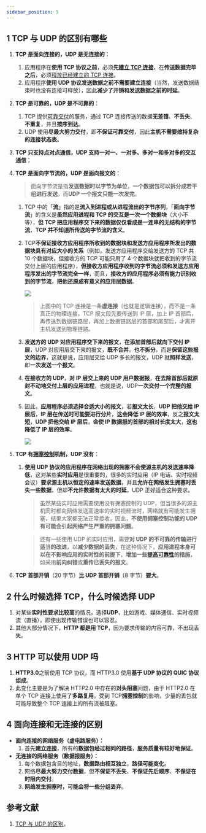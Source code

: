 ```yaml
---
sidebar_position: 5
---
```


## 1 TCP 与 UDP 的区别有哪些

1. **TCP 是面向连接的，UDP 是无连接的**：

   1. 应用程序在**使用 TCP 协议之前**，必须**先[建立 TCP 连接](https://ricear.com/project-26/doc-301)**，在**传送数据完毕之后**，必须[释放已经建立的 TCP 连接](https://ricear.com/project-26/doc-302)。
   2. 应用程序**使用 UDP 协议发送数据之前不需要建立连接**（当然，发送数据结束时也没有连接可释放），因此**减少了开销和发送数据之前的时延**。
2. **TCP 是可靠的，UDP 是不可靠的**：

   1. TCP 提供[可靠交付](https://ricear.com/project-26/doc-306)的服务，通过 TCP 连接传送的数据**无差错**、**不丢失**、**不重复**，并且**按序到达**。
   2. UDP 使用**尽最大努力交付**，即**不保证可靠交付**，因此**主机不需要维持复杂的连接状态表**。
3. **TCP 只支持点对点通信，UDP 支持一对一、一对多、多对一和多对多的交互通信**；
4. **TCP 是面向字节流的，UDP 是面向报文的**：

   > 面向字节流是指**发送数据时以字节为单位**，**一个数据包可以拆分成若干组进行发送**，而**UDP 一个报文只能一次发完**。
   >

   1. TCP 中的「**流**」指的是**流入到进程或从进程流出的字节序列**，「**面向字节流**」的含义是**虽然应用进程和 TCP 的交互是一次一个数据块**（大小不等），**但 TCP 把应用程序交下来的数据仅仅看成是一连串的无结构的字节流**，**TCP 并不知道所传送的字节流的含义**。
   2. TCP**不保证接收方应用程序所收到的数据块和发送方应用程序所发出的数据块具有对应大小的关系**（例如，发送方应用程序交给发送方的 TCP 共 10 个数据块，但接收方的 TCP 可能只用了 4 个数据块就把收到的字节流交付上层的应用程序），**但接收方应用程序收到的字节流必须和发送方应用程序发出的字节流完全一样**，而且，**接收方的应用程序必须有能力识别收到的字节流**，**把他还原成有意义的应用层数据**。

      ![](https://ricear.com/media/202206/2022-06-15_160115_211537.png)

      > 上图中的 TCP 连接是一条**虚连接**（也就是逻辑连接），而不是一条真正的物理连接，TCP 报文段先要传送到 IP 层，加上 IP 首部后，再传送到数据链路层，再加上数据链路层的首部和尾部后，才离开主机发送到物理链路。
      >
   3. **发送方的 UDP 对应用程序交下来的报文**，**在添加首部后就向下交付 IP 层**，UDP 对应用层交下来的报文，**既不合并**，**也不拆分**，而是**保留这些报文的边界**，这就是说，应用层交给 UDP 多长的报文，UDP 就**照样发送**，即**一次发送一个报文**。
   4. **在接收方的 UDP**，**对 IP 层交上来的 UDP 用户数据报**，**在去除首部后就原封不动地交付上层的应用进程**，也就是说，UDP**一次交付一个完整的报文**。
   5. 因此，**应用程序必须选择合适大小的报文**，若**报文太长**，**UDP 把他交给 IP 层后**，**IP 层在传送时可能要进行分片**，**这会降低 IP 层的效率**，反之**报文太短**，**UDP 把他交给 IP 层后**，**会使 IP 数据报的首部的相对长度太大**，**这也降低了 IP 层的效率**。

      ![](https://ricear.com/media/202206/2022-06-15_162625_554863.png)
5. **TCP 有[拥塞控制](https://ricear.com/project-26/doc-304)机制，UDP 没有**：

   1. **使用 UDP 协议的应用程序在网络出现的拥塞不会使源主机的发送速率降低**，这对某些**实时应用**是很重要的，很多的实时应用（IP 电话、实时视频会议）**要求源主机以恒定的速率发送数据**，并且**允许在网络发生拥塞时丢失一些数据**，但却**不允许数据有太大的时延**，UDP 正好适合这种要求。

      > 虽然某些实时应用需要使用没有拥塞控制的 UDP，但当很多的源主机同时都向网络发送高速率的实时视频流时，网络就有可能发生拥塞，结果大家都无法正常接收，因此，**不使用拥塞控制功能的 UDP 有可能会引起网络产生严重的拥塞问题**。
      >

      > 还有一些使用 UDP 的实时应用，需要**对 UDP 的不可靠的传输进行适当的改进**，以**减少数据的丢失**，在这种情况下，**应用进程本身可以在不影响应用的实时性的前提下**，**增加一些[提高可靠性](https://ricear.com/project-26/doc-929)的措施**，如采用**前向纠错**或**重传已丢失的报文**。
      >
6. **TCP 首部开销**（20 字节）**比 UDP 首部开销**（8 字节）**要大**。

## 2 什么时候选择 TCP，什么时候选择 UDP

1. 对某些**实时性要求比较高**的情况，选择**UDP**，比如游戏、媒体通信、实时视频流（直播），即使出现传输错误也可以容忍。
2. 其他大部分情况下，**HTTP 都是用 TCP**，因为要求传输的内容可靠，不出现丢失。

## 3 HTTP 可以使用 UDP 吗

1. **HTTP3.0**之前使用 TCP 协议，而 HTTP3.0 使用**基于 UDP 协议的 QUIC 协议组成**。
2. 此变化主要是为了解决 HTTP2.0 中存在的**对头阻塞**问题，由于 HTTP2.0 在单个 TCP 连接上使用了**多路复用**，受到 TCP**拥塞控制**的影响，少量的丢包就可能导致整个 TCP 连接上的所有流被阻塞。

## 4 面向连接和无连接的区别

* **面向连接的网络服务（虚电路服务）：**
  1. 首先**建立连接**，所有的**数据包经过相同的路径**，**服务质量有较好地保证**。
* **无连接的网络服务（数据报服务）：**
  1. 每个数据包含目的地址，**数据路由相互独立**，**路径可能变化**。
  2. 网络**尽最大努力交付数据**，但**不保证不丢失**、**不保证先后顺序**、**不保证在时限内交付**。
  3. **网络发生拥塞时，可能会将一些分组丢弃**。

## 参考文献

1. [TCP 与 UDP 的区别](https://github.com/wolverinn/Waking-Up/blob/master/Computer%20Network.md#TCP%E4%B8%8EUDP%E7%9A%84%E5%8C%BA%E5%88%AB)。
